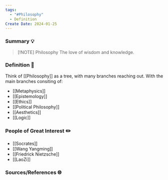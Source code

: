 ```yaml
---
tags:
  - "#Philosophy"
  - Definition
Create Date: 2024-01-25
---
```

### Summary 💡


> [!NOTE] Philosophy
> The love of wisdom and knowledge.

### Definition 📖
Think of [[Philosophy]] as a tree, with many branches reaching out.
With the main branches consiting of:
- [[Metaphysics]]
- [[Epistemology]]
- [[Ethics]]
- [[Political Philosophy]]
- [[Aesthetics]]
- [[Logic]]

### People of Great Interest ✏️
- [[Socrates]]
- [[Wang Yangming]]
- [[Friedrick Nietzsche]]
- [[LaoZi]]
### Sources/References 🌐 
